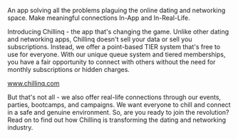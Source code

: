 An app solving all the problems plaguing the online dating and networking space. Make meaningful connections In-App and In-Real-Life.

Introducing Chillinq - the app that's changing the game. Unlike other dating
and networking apps, Chillinq doesn't sell your data or sell you
subscriptions. Instead, we offer a point-based TIER system that's free to use
for everyone. With our unique queue system and tiered memberships, you
have a fair opportunity to connect with others without the need for
monthly subscriptions or hidden charges.

www.chillinq.com

But that's not all - we also offer real-life connections through our events, parties, bootcamps, and campaigns.
We want everyone to chill and connect in a safe and genuine environment. So, are you ready to join the revolution?
Read on to find out how Chillinq is transforming the dating and  networking industry.
